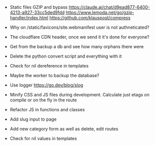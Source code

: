 
* Static files GZIP and bypass
  https://claude.ai/chat/d9ead877-6400-4213-a927-33cc5ded9fdd 
  https://www.lemoda.net/go/gzip-handler/index.html
  https://github.com/klauspost/compress

* Why on /static/favicons/site.webmanifest user is not authneticated?

* The cloudflare CDN header, once we send it it's done for everyone?
* Get from the backup a db and see how many orphans there were
* Delete the python convert script and everything with it

* Check for nil dereference in templates

* Maybe the worker to backup the database?

* Use logger
  https://go.dev/blog/slog

* Minify CSS and JS files during development.
  Calculate just etags on compile or on the fly in the route

* Refactor JS in functions and classes
* Add slug input to page
* Add new category form as well as delete, edit routes
* Check for nil values in templates